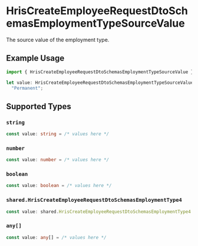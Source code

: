 # HrisCreateEmployeeRequestDtoSchemasEmploymentTypeSourceValue

The source value of the employment type.

## Example Usage

```typescript
import { HrisCreateEmployeeRequestDtoSchemasEmploymentTypeSourceValue } from "@stackone/stackone-client-ts/sdk/models/shared";

let value: HrisCreateEmployeeRequestDtoSchemasEmploymentTypeSourceValue =
  "Permanent";
```

## Supported Types

### `string`

```typescript
const value: string = /* values here */
```

### `number`

```typescript
const value: number = /* values here */
```

### `boolean`

```typescript
const value: boolean = /* values here */
```

### `shared.HrisCreateEmployeeRequestDtoSchemasEmploymentType4`

```typescript
const value: shared.HrisCreateEmployeeRequestDtoSchemasEmploymentType4 = /* values here */
```

### `any[]`

```typescript
const value: any[] = /* values here */
```

